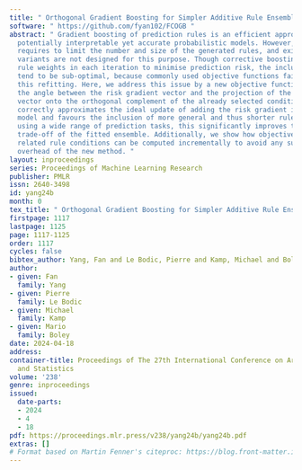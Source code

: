 ```yaml
---
title: " Orthogonal Gradient Boosting for Simpler Additive Rule Ensembles "
software: " https://github.com/fyan102/FCOGB "
abstract: " Gradient boosting of prediction rules is an efficient approach to learn
  potentially interpretable yet accurate probabilistic models. However, actual interpretability
  requires to limit the number and size of the generated rules, and existing boosting
  variants are not designed for this purpose. Though corrective boosting refits all
  rule weights in each iteration to minimise prediction risk, the included rule conditions
  tend to be sub-optimal, because commonly used objective functions fail to anticipate
  this refitting. Here, we address this issue by a new objective function that measures
  the angle between the risk gradient vector and the projection of the condition output
  vector onto the orthogonal complement of the already selected conditions. This approach
  correctly approximates the ideal update of adding the risk gradient itself to the
  model and favours the inclusion of more general and thus shorter rules. As we demonstrate
  using a wide range of prediction tasks, this significantly improves the comprehensibility/accuracy
  trade-off of the fitted ensemble. Additionally, we show how objective values for
  related rule conditions can be computed incrementally to avoid any substantial computational
  overhead of the new method. "
layout: inproceedings
series: Proceedings of Machine Learning Research
publisher: PMLR
issn: 2640-3498
id: yang24b
month: 0
tex_title: " Orthogonal Gradient Boosting for Simpler Additive Rule Ensembles "
firstpage: 1117
lastpage: 1125
page: 1117-1125
order: 1117
cycles: false
bibtex_author: Yang, Fan and Le Bodic, Pierre and Kamp, Michael and Boley, Mario
author:
- given: Fan
  family: Yang
- given: Pierre
  family: Le Bodic
- given: Michael
  family: Kamp
- given: Mario
  family: Boley
date: 2024-04-18
address:
container-title: Proceedings of The 27th International Conference on Artificial Intelligence
  and Statistics
volume: '238'
genre: inproceedings
issued:
  date-parts:
  - 2024
  - 4
  - 18
pdf: https://proceedings.mlr.press/v238/yang24b/yang24b.pdf
extras: []
# Format based on Martin Fenner's citeproc: https://blog.front-matter.io/posts/citeproc-yaml-for-bibliographies/
---
```


